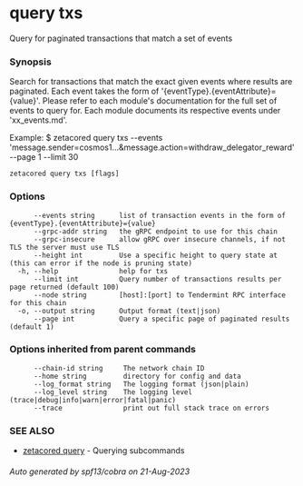 # query txs

Query for paginated transactions that match a set of events

### Synopsis

Search for transactions that match the exact given events where results are paginated.
Each event takes the form of '{eventType}.{eventAttribute}={value}'. Please refer
to each module's documentation for the full set of events to query for. Each module
documents its respective events under 'xx_events.md'.

Example:
$ zetacored query txs --events 'message.sender=cosmos1...&message.action=withdraw_delegator_reward' --page 1 --limit 30

```
zetacored query txs [flags]
```

### Options

```
      --events string      list of transaction events in the form of {eventType}.{eventAttribute}={value}
      --grpc-addr string   the gRPC endpoint to use for this chain
      --grpc-insecure      allow gRPC over insecure channels, if not TLS the server must use TLS
      --height int         Use a specific height to query state at (this can error if the node is pruning state)
  -h, --help               help for txs
      --limit int          Query number of transactions results per page returned (default 100)
      --node string        [host]:[port] to Tendermint RPC interface for this chain 
  -o, --output string      Output format (text|json) 
      --page int           Query a specific page of paginated results (default 1)
```

### Options inherited from parent commands

```
      --chain-id string     The network chain ID
      --home string         directory for config and data 
      --log_format string   The logging format (json|plain) 
      --log_level string    The logging level (trace|debug|info|warn|error|fatal|panic) 
      --trace               print out full stack trace on errors
```

### SEE ALSO

* [zetacored query](zetacored_query.md)	 - Querying subcommands

###### Auto generated by spf13/cobra on 21-Aug-2023
